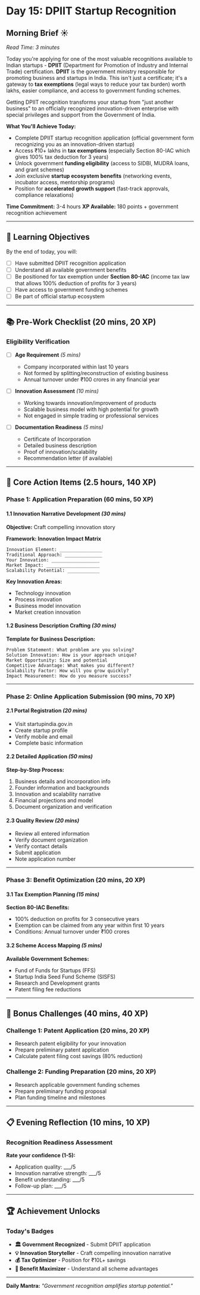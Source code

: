 # Day 15: DPIIT Startup Recognition

## Morning Brief ☀️
*Read Time: 3 minutes*

Today you're applying for one of the most valuable recognitions available to Indian startups - **DPIIT** (Department for Promotion of Industry and Internal Trade) certification. **DPIIT** is the government ministry responsible for promoting business and startups in India. This isn't just a certificate; it's a gateway to **tax exemptions** (legal ways to reduce your tax burden) worth lakhs, easier compliance, and access to government funding schemes.

Getting DPIIT recognition transforms your startup from "just another business" to an officially recognized innovation-driven enterprise with special privileges and support from the Government of India.

**What You'll Achieve Today:**
- Complete DPIIT startup recognition application (official government form recognizing you as an innovation-driven startup)
- Access ₹10+ lakhs in **tax exemptions** (especially Section 80-IAC which gives 100% tax deduction for 3 years)
- Unlock government **funding eligibility** (access to SIDBI, MUDRA loans, and grant schemes)
- Join exclusive **startup ecosystem benefits** (networking events, incubator access, mentorship programs)
- Position for **accelerated growth support** (fast-track approvals, compliance relaxations)

**Time Commitment:** 3-4 hours
**XP Available:** 180 points + government recognition achievement

---

## 🎯 Learning Objectives

By the end of today, you will:
- [ ] Have submitted DPIIT recognition application
- [ ] Understand all available government benefits
- [ ] Be positioned for tax exemption under **Section 80-IAC** (income tax law that allows 100% deduction of profits for 3 years)
- [ ] Have access to government funding schemes
- [ ] Be part of official startup ecosystem

---

## 📚 Pre-Work Checklist (20 mins, 20 XP)

### Eligibility Verification
- [ ] **Age Requirement** *(5 mins)*
  - Company incorporated within last 10 years
  - Not formed by splitting/reconstruction of existing business
  - Annual turnover under ₹100 crores in any financial year

- [ ] **Innovation Assessment** *(10 mins)*
  - Working towards innovation/improvement of products
  - Scalable business model with high potential for growth
  - Not engaged in simple trading or professional services

- [ ] **Documentation Readiness** *(5 mins)*
  - Certificate of Incorporation
  - Detailed business description
  - Proof of innovation/scalability
  - Recommendation letter (if available)

---

## 🚀 Core Action Items (2.5 hours, 140 XP)

### Phase 1: Application Preparation (60 mins, 50 XP)

#### 1.1 Innovation Narrative Development *(30 mins)*
**Objective:** Craft compelling innovation story

**Framework: Innovation Impact Matrix**
```
Innovation Element: ________________
Traditional Approach: ______________
Your Innovation: __________________
Market Impact: ____________________
Scalability Potential: ____________
```

**Key Innovation Areas:**
- Technology innovation
- Process innovation
- Business model innovation
- Market creation innovation

#### 1.2 Business Description Crafting *(30 mins)*
**Template for Business Description:**
```
Problem Statement: What problem are you solving?
Solution Innovation: How is your approach unique?
Market Opportunity: Size and potential
Competitive Advantage: What makes you different?
Scalability Factor: How will you grow quickly?
Impact Measurement: How do you measure success?
```

---

### Phase 2: Online Application Submission (90 mins, 70 XP)

#### 2.1 Portal Registration *(20 mins)*
- Visit startupindia.gov.in
- Create startup profile
- Verify mobile and email
- Complete basic information

#### 2.2 Detailed Application *(50 mins)*
**Step-by-Step Process:**
1. Business details and incorporation info
2. Founder information and backgrounds
3. Innovation and scalability narrative
4. Financial projections and model
5. Document organization and verification

#### 2.3 Quality Review *(20 mins)*
- Review all entered information
- Verify document organization
- Verify contact details
- Submit application
- Note application number

---

### Phase 3: Benefit Optimization (20 mins, 20 XP)

#### 3.1 Tax Exemption Planning *(15 mins)*
**Section 80-IAC Benefits:**
- 100% deduction on profits for 3 consecutive years
- Exemption can be claimed from any year within first 10 years
- Conditions: Annual turnover under ₹100 crores

#### 3.2 Scheme Access Mapping *(5 mins)*
**Available Government Schemes:**
- Fund of Funds for Startups (FFS)
- Startup India Seed Fund Scheme (SISFS)
- Research and Development grants
- Patent filing fee reductions

---

## 🎁 Bonus Challenges (40 mins, 40 XP)

### Challenge 1: Patent Application (20 mins, 20 XP)
- Research patent eligibility for your innovation
- Prepare preliminary patent application
- Calculate patent filing cost savings (80% reduction)

### Challenge 2: Funding Preparation (20 mins, 20 XP)
- Research applicable government funding schemes
- Prepare preliminary funding proposal
- Plan funding timeline and milestones

---

## 📋 Evening Reflection (10 mins, 10 XP)

### Recognition Readiness Assessment
**Rate your confidence (1-5):**
- Application quality: ___/5
- Innovation narrative strength: ___/5
- Benefit understanding: ___/5
- Follow-up plan: ___/5

---

## 🏆 Achievement Unlocks

### Today's Badges
- **🏛️ Government Recognized** - Submit DPIIT application
- **💡 Innovation Storyteller** - Craft compelling innovation narrative
- **💰 Tax Optimizer** - Position for ₹10L+ savings
- **🎯 Benefit Maximizer** - Understand all scheme advantages

---

**Daily Mantra:** *"Government recognition amplifies startup potential."*